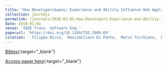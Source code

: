 ```yaml
---
title: "How Developers&apos; Experience and Ability Influence Web Application Comprehension Tasks Supported by UML Stereotypes: A Series of Four Experiments"
collection: journals
permalink: /journals/2010-01-01-How-Developers-Experience-and-Ability-Influence-Web-Application-Comprehension-Tasks-Supported-by-UML-Stereotypes-A-Series-of-Four-Experiments
date: 2010-01-01
venue: 'IEEE Trans. Software Eng.'
paperurl: 'https://doi.org/10.1109/TSE.2009.69'
citation: ' Filippo Ricca,  Massimiliano Di Penta,  Marco Torchiano,  Paolo Tonella,  Mariano Ceccato, &quot;How Developers&amp;apos; Experience and Ability Influence Web Application Comprehension Tasks Supported by UML Stereotypes: A Series of Four Experiments.&quot; IEEE Trans. Software Eng., 2010.'
---
```

[Bibtex](https://dblp.org/rec/bib/journals/tse/RiccaPTTC10){:target="_blank"}

[Access paper here](https://doi.org/10.1109/TSE.2009.69){:target="_blank"}
